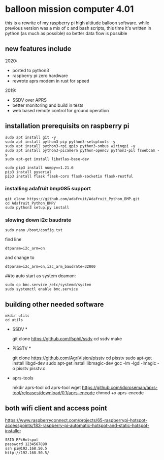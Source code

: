 # balloon mission computer 4.01

this is a rewrite of my raspberry pi high altitude balloon software.
while previous version was a mix of c and bash scripts, this time it's written in python (as much as possible) so better data flow is possible

## new features include ##

2020:
- ported to python3
- raspberry pi zero hardware
- rewrote aprs modem in rust for speed

2019:
- SSDV over APRS
- better monitoring and build in tests
- web based remote control for ground operation

## installation prerequisits on raspberry pi
    sudo apt install git -y
    sudo apt install python3-pip python3-setuptools -y
    sudo apt install python3-rpi.gpio python3-smbus wiringpi -y
    sudo apt install python3-picamera python-opencv python3-pil fswebcam -y
    sudo apt-get install libatlas-base-dev
    
    sudo pip3 install numpy==1.21.6
    pip3 install pyserial
    pip3 install flask flask-cors flask-socketio flask-restful
    
### installing adafruit bmp085 support
    git clone https://github.com/adafruit/Adafruit_Python_BMP.git
    cd Adafruit_Python_BMP/
    sudo python3 setup.py install
    
### slowing down i2c baudrate
    sudo nano /boot/config.txt
find line

    dtparam=i2c_arm=on
and change to 

    dtparam=i2c_arm=on,i2c_arm_baudrate=32000

##to auto start as system deamon:

    sudo cp bmc.service /etc/systemd/system
    sudo systemctl enable bmc.service

## building other needed software
    mkdir utils
    cd utils

* SSDV *

    git clone https://github.com/fsphil/ssdv
    cd ssdv
    make

* PiSSTV *

    git clone https://github.com/AgriVision/pisstv
    cd pisstv
    sudo apt-get install libgd-dev 
    sudo apt-get install libmagic-dev 
    gcc -lm -lgd -lmagic -o pisstv pisstv.c

* aprs-tools

    mkdir aprs-tool
    cd aprs-tool
    wget https://github.com/idoroseman/aprs-tool/releases/download/0.1/aprs-encode
    chmod +x aprs-encode     

## both wifi client and access point
https://www.raspberryconnect.com/projects/65-raspberrypi-hotspot-accesspoints/183-raspberry-pi-automatic-hotspot-and-static-hotspot-installer

    SSID RPiHotspot 
    password 1234567890
    ssh pi@192.168.50.5
    http://192.168.50.5/
